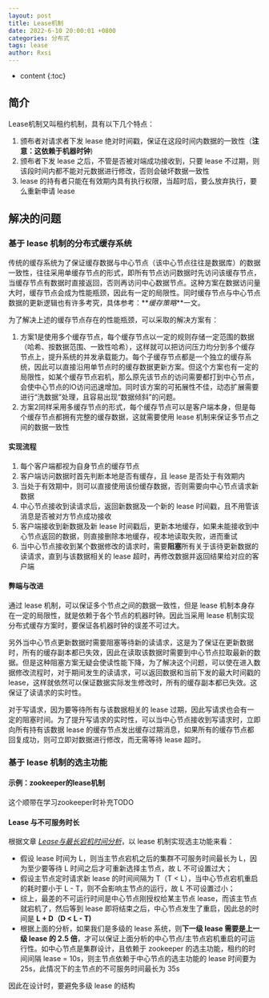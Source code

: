 ```yaml
---
layout: post
title: Lease机制
date: 2022-6-10 20:00:01 +0800
categories: 分布式
tags: lease 
author: Rxsi
---
```


* content
{:toc}

## 简介
Lease机制又叫租约机制，具有以下几个特点：

1. 颁布者对请求者下发 lease 绝对时间戳，保证在这段时间内数据的一致性（**注意：这依赖于机器时钟**)
2. 颁布者下发 lease 之后，不管是否被对端成功接收到，只要 lease 不过期，则该段时间内都不能对元数据进行修改，否则会破坏数据一致性
3. lease 的持有者只能在有效期内具有执行权限，当超时后，要么放弃执行，要么重新申请 lease
<!--more-->

## 解决的问题
### 基于 lease 机制的分布式缓存系统
传统的缓存系统为了保证缓存数据与中心节点（该中心节点往往是数据库）的数据一致性，往往采用单缓存节点的形式，即所有节点访问数据时先访问该缓存节点，当缓存节点有数据时直接返回，否则再访问中心数据节点。这种方案在数据访问量大时，缓存节点会成为性能瓶颈，因此有一定的局限性。同时缓存节点与中心节点数据的更新逻辑也有许多考究，具体参考：**_缓存策略_**一文。

为了解决上述的缓存节点存在的性能瓶颈，可以采取的解决方案有：

1. 方案1是使用多个缓存节点，每个缓存节点以一定的规则存储一定范围的数据（哈希、按数据范围、一致性哈希），这样就可以把访问压力均分到多个缓存节点上，提升系统的并发承载能力。每个子缓存节点都是一个独立的缓存系统，因此可以直接沿用单节点时的缓存数据更新方案。但这个方案也有一定的局限性，如某个缓存节点宕机，那么原先该节点的访问需要都打到中心节点，会使中心节点的IO访问迅速增加。同时该方案的可拓展性不佳，动态扩展需要进行“洗数据”处理，且容易出现“数据倾斜”的问题。
2. 方案2同样采用多缓存节点的形式，每个缓存节点可以是客户端本身，但是每个缓存节点都拥有完整的缓存数据，这就需要使用 lease 机制来保证多节点之间的数据一致性

#### 实现流程

1. 每个客户端都视为自身节点的缓存节点
2. 客户端访问数据时首先判断本地是否有缓存，且 lease 是否处于有效期内
3. 当处于有效期中，则可以直接使用该份缓存数据，否则需要向中心节点请求新数据
4. 中心节点接收到读请求后，返回新数据及一个新的 lease 时间戳，且不用管该消息是否被对方节点成功接收
5. 客户端接收到新数据及新 lease 时间戳后，更新本地缓存，如果未能接收到中心节点返回的数据，则直接删除本地缓存，视本地读取失败，进而重试
6. 当中心节点接收到某个数据修改的请求时，需要**阻塞**所有关于该待更新数据的读请求，直到与该数据相关的 lease 超时，再修改数据并返回结果给对应的客户端

#### 弊端与改进
通过 lease 机制，可以保证多个节点之间的数据一致性，但是 lease 机制本身存在一定的局限性，就是依赖于各个节点的机器时钟。因此当采用 lease 机制实现分布式缓存方案时，要保证各机器时钟的误差不可过大。

另外当中心节点更新数据时需要阻塞等待新的读请求，这是为了保证在更新数据时，所有的缓存副本都已失效，因此在读取该数据时需要到中心节点拉取最新的数据。但是这种阻塞方案无疑会使读性能下降，为了解决这个问题，可以使在进入数据修改流程时，对于期间发生的读请求，可以返回数据和当前下发的最大时间戳的 lease，这样就依然可以保证数据实际发生修改时，所有的缓存副本都已失效。这保证了读请求的实时性。

对于写请求，因为要等待所有与该数据相关的 lease 过期，因此写请求也会有一定的阻塞时间。为了提升写请求的实时性，可以当中心节点接收到写请求时，立即向所有持有该数据 lease 的缓存节点发出缓存过期消息，如果所有的缓存节点都回复成功，则可立即对数据进行修改，而无需等待 lease 超时。

### 基于 lease 机制的选主功能
#### 示例：zookeeper的lease机制
这个顺带在学习zookeeper时补充TODO
#### Lease 与不可服务时长
根据文章 [_Lease与最长宕机时间分析_](http://oceanbase.org.cn/?cat=6)，以 lease 机制实现选主功能来看：

- 假设 lease 时间为 L，则当主节点宕机之后的集群不可服务时间最长为 L，因为至少要等待 L 时间之后才可重新选择主节点，故 L 不可设置过大；
- 假设主节点定时请求新 lease 的时间间隔为 T（T < L），当中心节点宕机重启的耗时要小于 L - T，则不会影响主节点的运行，故 L 不可设置过小；
- 综上，最差的不可运行时间是中心节点刚授权给某主节点 lease，而该主节点就宕机了，然后等到 lease 即将结束之后，中心节点发生了重启，因此总的时间是 **L + D（D < L - T)**
- 根据上面的分析，如果我们是多级的 lease 系统，则**下一级 lease 需要是上一级 lease 的 2.5 倍**，才可以保证上面分析的中心节点/主节点宕机重启的可运行性。如中心节点是集群设计，且依赖于 zookeeper 的选主功能，租约的时间间隔 lease = 10s，则主节点依赖于中心节点的选主功能的 lease 时间要为 25s，此情况下的主节点的不可服务时间最长为 35s

因此在设计时，要避免多级 lease 的结构

